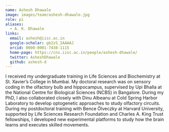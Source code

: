 ```yaml
---
name: Ashesh Dhawale
image: images/team/ashesh-dhawale.jpg
role: pi
aliases:
  - A. K. Dhawale
links:
  email: ashesh@iisc.ac.in
  google-scholar: gb2zS_IAAAAJ
  orcid: 0000-0001-7438-1115
  home-page: https://cns.iisc.ac.in/people/ashesh-dhawale/
  twitter: AsheshDhawale
  github: ashesh-d  
---
```


I received my undergraduate training in Life Sciences and Biochemistry at St. Xavier’s College in Mumbai. My doctoral research was on sensory coding in the olfactory bulb and hippocampus, supervised by Upi Bhalla at the National Centre for Biological Sciences (NCBS) in Bangalore. During my PhD, I also collaborated closely with Dinu Albeanu at Cold Spring Harbor Laboratory to develop optogenetic approaches to study olfactory circuits. During my postdoctoral training with Bence Ölveczky at Harvard University, supported by Life Sciences Research Foundation and Charles A. King Trust fellowships, I developed new experimental platforms to study how the brain learns and executes skilled movements.
